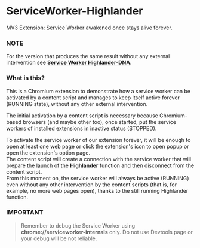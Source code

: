 # ServiceWorker-Highlander
MV3 Extension: Service Worker awakened once stays alive forever.
  
### NOTE
For the version that produces the same result without any external intervention see [**Service Worker Highlander-DNA**](https://github.com/radiolondra/ServiceWorker-Highlander-DNA).
  
### What is this?  
This is a Chromium extension to demonstrate how a service worker can be activated by a content script and manages to keep itself active forever (RUNNING state), without any other external intervention.  
  
The initial activation by a content script is necessary because Chromium-based browsers (and maybe other too), once started, put the service workers of installed extensions in inactive status (STOPPED).  
  
To activate the service worker of our extension forever, it will be enough to open at least one web page or click the extension's icon to open popup or open the extension's option page.  
The content script will create a connection with the service worker that will prepare the launch of the **Highlander** function and then disconnect from the content script.  
From this moment on, the service worker will always be active (RUNNING) even without any other intervention by the content scripts (that is, for example, no more web pages open), thanks to the still running Highlander function.  
  

### IMPORTANT  
> Remember to debug the Service Worker using **chrome://serviceworker-internals** only. Do not use Devtools page or your debug will be not reliable.